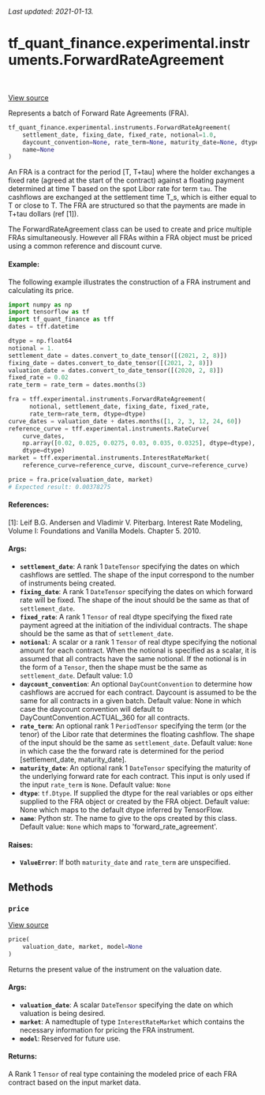 <!--
This file is generated by a tool. Do not edit directly.
For open-source contributions the docs will be updated automatically.
-->

*Last updated: 2021-01-13.*

<div itemscope itemtype="http://developers.google.com/ReferenceObject">
<meta itemprop="name" content="tf_quant_finance.experimental.instruments.ForwardRateAgreement" />
<meta itemprop="path" content="Stable" />
<meta itemprop="property" content="__init__"/>
<meta itemprop="property" content="price"/>
</div>

# tf_quant_finance.experimental.instruments.ForwardRateAgreement

<!-- Insert buttons and diff -->

<table class="tfo-notebook-buttons tfo-api" align="left">
</table>

<a target="_blank" href="https://github.com/google/tf-quant-finance/blob/master/tf_quant_finance/experimental/instruments/forward_rate_agreement.py">View source</a>



Represents a batch of Forward Rate Agreements (FRA).

```python
tf_quant_finance.experimental.instruments.ForwardRateAgreement(
    settlement_date, fixing_date, fixed_rate, notional=1.0,
    daycount_convention=None, rate_term=None, maturity_date=None, dtype=None,
    name=None
)
```



<!-- Placeholder for "Used in" -->

An FRA is a contract for the period [T, T+tau] where the holder exchanges a
fixed rate (agreed at the start of the contract) against a floating payment
determined at time T based on the spot Libor rate for term `tau`. The
cashflows are exchanged at the settlement time T_s, which is either equal to T
or close to T. The FRA are structured so that the payments are made in T+tau
dollars (ref [1]).

The ForwardRateAgreement class can be used to create and price multiple FRAs
simultaneously. However all FRAs within a FRA object must be priced using
a common reference and discount curve.

#### Example:
The following example illustrates the construction of a FRA instrument and
calculating its price.

```python
import numpy as np
import tensorflow as tf
import tf_quant_finance as tff
dates = tff.datetime

dtype = np.float64
notional = 1.
settlement_date = dates.convert_to_date_tensor([(2021, 2, 8)])
fixing_date = dates.convert_to_date_tensor([(2021, 2, 8)])
valuation_date = dates.convert_to_date_tensor([(2020, 2, 8)])
fixed_rate = 0.02
rate_term = rate_term = dates.months(3)

fra = tff.experimental.instruments.ForwardRateAgreement(
      notional, settlement_date, fixing_date, fixed_rate,
      rate_term=rate_term, dtype=dtype)
curve_dates = valuation_date + dates.months([1, 2, 3, 12, 24, 60])
reference_curve = tff.experimental.instruments.RateCurve(
    curve_dates,
    np.array([0.02, 0.025, 0.0275, 0.03, 0.035, 0.0325], dtype=dtype),
    dtype=dtype)
market = tff.experimental.instruments.InterestRateMarket(
    reference_curve=reference_curve, discount_curve=reference_curve)

price = fra.price(valuation_date, market)
# Expected result: 0.00378275
```

#### References:
[1]: Leif B.G. Andersen and Vladimir V. Piterbarg. Interest Rate Modeling,
    Volume I: Foundations and Vanilla Models. Chapter 5. 2010.

#### Args:


* <b>`settlement_date`</b>: A rank 1 `DateTensor` specifying the dates on which
  cashflows are settled. The shape of the input correspond to the number
  of instruments being created.
* <b>`fixing_date`</b>: A rank 1 `DateTensor` specifying the dates on which forward
  rate will be fixed. The shape of the inout should be the same as that of
  `settlement_date`.
* <b>`fixed_rate`</b>: A rank 1 `Tensor` of real dtype specifying the fixed rate
  payment agreed at the initiation of the individual contracts. The shape
  should be the same as that of `settlement_date`.
* <b>`notional`</b>: A scalar or a rank 1 `Tensor` of real dtype specifying the
  notional amount for each contract. When the notional is specified as a
  scalar, it is assumed that all contracts have the same notional. If the
  notional is in the form of a `Tensor`, then the shape must be the same
  as `settlement_date`.
  Default value: 1.0
* <b>`daycount_convention`</b>: An optional `DayCountConvention` to determine
  how cashflows are accrued for each contract. Daycount is assumed to be
  the same for all contracts in a given batch.
  Default value: None in which case the daycount convention will default
  to DayCountConvention.ACTUAL_360 for all contracts.
* <b>`rate_term`</b>: An optional rank 1 `PeriodTensor` specifying the term (or the
  tenor) of the Libor rate that determines the floating cashflow. The
  shape of the input should be the same as `settlement_date`.
  Default value: `None` in which case the the forward rate is determined
  for the period [settlement_date, maturity_date].
* <b>`maturity_date`</b>: An optional rank 1 `DateTensor` specifying the maturity of
  the underlying forward rate for each contract. This input is only used
  if the input `rate_term` is `None`.
  Default value: `None`
* <b>`dtype`</b>: `tf.Dtype`. If supplied the dtype for the real variables or ops
  either supplied to the FRA object or created by the FRA object.
  Default value: None which maps to the default dtype inferred by
  TensorFlow.
* <b>`name`</b>: Python str. The name to give to the ops created by this class.
  Default value: `None` which maps to 'forward_rate_agreement'.


#### Raises:


* <b>`ValueError`</b>: If both `maturity_date` and `rate_term` are unspecified.

## Methods

<h3 id="price"><code>price</code></h3>

<a target="_blank" href="https://github.com/google/tf-quant-finance/blob/master/tf_quant_finance/experimental/instruments/forward_rate_agreement.py">View source</a>

```python
price(
    valuation_date, market, model=None
)
```

Returns the present value of the instrument on the valuation date.


#### Args:


* <b>`valuation_date`</b>: A scalar `DateTensor` specifying the date on which
  valuation is being desired.
* <b>`market`</b>: A namedtuple of type `InterestRateMarket` which contains the
  necessary information for pricing the FRA instrument.
* <b>`model`</b>: Reserved for future use.


#### Returns:

A Rank 1 `Tensor` of real type containing the modeled price of each FRA
contract based on the input market data.




